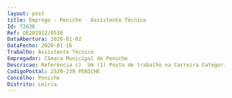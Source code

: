 ```yaml
--- 
layout: post
title: Emprego - Peniche - Assistente Técnico
Id: 72636
Ref: OE201912/0538
DataAbertura: 2020-01-02
DataFecho: 2020-01-16
Trabalho: Assistente Técnico
Empregador: Câmara Municipal de Peniche
Descricao: Referência c)  Um (1) Posto de trabalho na Carreira Categoria de Assistente Técnico para o Posto de Atendimento ao Cidadão – DAF.Exerce funções de natureza executiva, de aplicação de métodos e processos, com base em diretivas definidas e instruções gerais, de grau médio de complexidade e especificamente, funções de atendimento no Espaço do Cidadão (EDC), designadamente  Efetuar atendimento sobre os serviços públicos e privados de cordo com as entidades disponíveis no respetivo Espaço Cidadão  Apoiar o cidadão na utilização dos serviços eletrónicos da Administração Pública com acesso ou não ao cartão do cidadão  Informar o cidadão dos requisitos necessários para realização dos serviços disponíveis no Espaço do Cidadão  Prestar esclarecimentos e todo o apoio necessário à boa compreensão e conhecimento dos serviços prestados.
CodigoPostal: 2520-239 PENICHE
Concelho: Peniche
Distrito: Leiria
--- 
```

